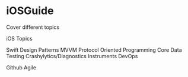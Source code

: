 # iOSGuide
Cover different topics

iOS Topics

Swift
Design Patterns
  MVVM
  Protocol Oriented Programming
Core Data
Testing
Crashylytics/Diagnostics
Instruments
DevOps

Github
Agile
